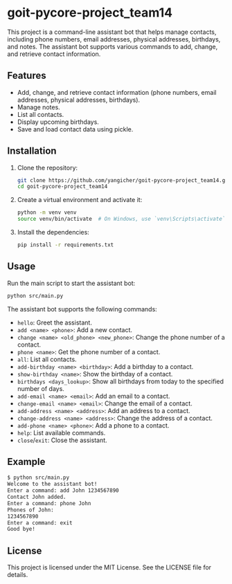 # goit-pycore-project_team14

This project is a command-line assistant bot that helps manage contacts, including phone numbers, email addresses, physical addresses, birthdays, and notes. The assistant bot supports various commands to add, change, and retrieve contact information.

## Features

- Add, change, and retrieve contact information (phone numbers, email addresses, physical addresses, birthdays).
- Manage notes.
- List all contacts.
- Display upcoming birthdays.
- Save and load contact data using pickle.

## Installation

1. Clone the repository:

    ```sh
    git clone https://github.com/yangicher/goit-pycore-project_team14.git
    cd goit-pycore-project_team14
    ```

2. Create a virtual environment and activate it:

    ```sh
    python -m venv venv
    source venv/bin/activate  # On Windows, use `venv\Scripts\activate`
    ```

3. Install the dependencies:

    ```sh
    pip install -r requirements.txt
    ```

## Usage

Run the main script to start the assistant bot:

```sh
python src/main.py
```

The assistant bot supports the following commands:

- `hello`: Greet the assistant.
- `add <name> <phone>`: Add a new contact.
- `change <name> <old_phone> <new_phone>`: Change the phone number of a contact.
- `phone <name>`: Get the phone number of a contact.
- `all`: List all contacts.
- `add-birthday <name> <birthday>`: Add a birthday to a contact.
- `show-birthday <name>`: Show the birthday of a contact.
- `birthdays <days_lookup>`: Show all birthdays from today to the specified number of days.
- `add-email <name> <email>`: Add an email to a contact.
- `change-email <name> <email>`: Change the email of a contact.
- `add-address <name> <address>`: Add an address to a contact.
- `change-address <name> <address>`: Change the address of a contact.
- `add-phone <name> <phone>`: Add a phone to a contact.
- `help`: List available commands.
- `close`/`exit`: Close the assistant.

## Example

```sh
$ python src/main.py
Welcome to the assistant bot!
Enter a command: add John 1234567890
Contact John added.
Enter a command: phone John
Phones of John:
1234567890
Enter a command: exit
Good bye!
```

## License

This project is licensed under the MIT License. See the LICENSE file for details.